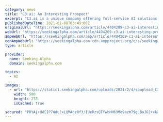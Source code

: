 ```yaml
---
category: news
title: "C3.ai: An Interesting Prospect"
excerpt: "C3.ai is a unique company offering full-service AI solutions to Enterprise level customers. With a large addressable market and strong management, C3.ai is set to navigate an uncertain time."
publishedDateTime: 2021-02-08T03:49:00Z
originalUrl: "https://seekingalpha.com/article/4404209-c3-ai-interesting-prospect"
webUrl: "https://seekingalpha.com/article/4404209-c3-ai-interesting-prospect"
ampWebUrl: "https://seekingalpha.com/amp/article/4404209-c3-ai-interesting-prospect"
cdnAmpWebUrl: "https://seekingalpha-com.cdn.ampproject.org/c/s/seekingalpha.com/amp/article/4404209-c3-ai-interesting-prospect"
type: article

provider:
  name: Seeking Alpha
  domain: seekingalpha.com

topics:
  - AI

images:
  - url: "https://static1.seekingalpha.com/uploads/2021/2/4/saupload_C3_Logo_500_black.jpg"
    width: 500
    height: 278
    isCached: true

secured: "PRYAj+UdEIP7WduJxLQMAozOf3/IUeRzsQTfwbHN69Mo9azm79gLBaJ62+xkXrjr9cS5BXtkwQr7Xq11eVdOLfjAAR+0fgd3XZMqh7OCJAIMXm8zS4KxoaPbTUuwKxQe1h4zFzldN/tfEQ5gS0+XpYUEzvj4IJOAtjHhaNvLYSxMcYVMd3ODMQ1ZJhLIvRFU1MkfzhMrzunAhiFu+2vCd1gfkZJNr/6e2n74S/2lzhDe/UytPITsJWKpIikVi3JZsaQlUHcI0HOcpGJspQqpLtLPbhC2Jm98mVP0tiH8BWD0ukgPv4URc/YuGXi01J+1yyYBu7GW5jPx0zT0qgZ/z3tcfFcqGC0BxdkNF6Q6bVY=;D8mh452a5EQIvMBV9s9g6w=="
---
```


